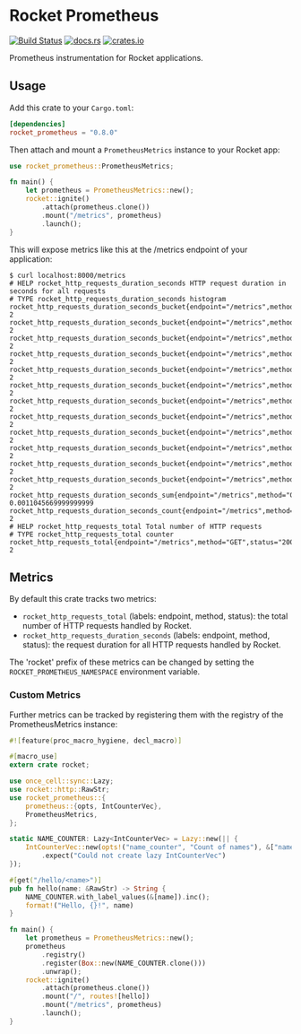 # Rocket Prometheus

[![Build Status](https://github.com/sd2k/rocket_prometheus/workflows/Rust/badge.svg)](https://github.com/sd2k/rocket_prometheus/actions)
[![docs.rs](https://docs.rs/rocket_prometheus/badge.svg)](https://docs.rs/rocket_prometheus)
[![crates.io](https://img.shields.io/crates/v/rocket_prometheus.svg)](https://crates.io/crates/rocket_prometheus)


Prometheus instrumentation for Rocket applications.

## Usage

Add this crate to your `Cargo.toml`:

```toml
[dependencies]
rocket_prometheus = "0.8.0"
```

Then attach and mount a `PrometheusMetrics` instance to your Rocket app:

```rust
use rocket_prometheus::PrometheusMetrics;

fn main() {
    let prometheus = PrometheusMetrics::new();
    rocket::ignite()
        .attach(prometheus.clone())
        .mount("/metrics", prometheus)
        .launch();
}
```

This will expose metrics like this at the /metrics endpoint of your application:

```shell
$ curl localhost:8000/metrics
# HELP rocket_http_requests_duration_seconds HTTP request duration in seconds for all requests
# TYPE rocket_http_requests_duration_seconds histogram
rocket_http_requests_duration_seconds_bucket{endpoint="/metrics",method="GET",status="200",le="0.005"} 2
rocket_http_requests_duration_seconds_bucket{endpoint="/metrics",method="GET",status="200",le="0.01"} 2
rocket_http_requests_duration_seconds_bucket{endpoint="/metrics",method="GET",status="200",le="0.025"} 2
rocket_http_requests_duration_seconds_bucket{endpoint="/metrics",method="GET",status="200",le="0.05"} 2
rocket_http_requests_duration_seconds_bucket{endpoint="/metrics",method="GET",status="200",le="0.1"} 2
rocket_http_requests_duration_seconds_bucket{endpoint="/metrics",method="GET",status="200",le="0.25"} 2
rocket_http_requests_duration_seconds_bucket{endpoint="/metrics",method="GET",status="200",le="0.5"} 2
rocket_http_requests_duration_seconds_bucket{endpoint="/metrics",method="GET",status="200",le="1"} 2
rocket_http_requests_duration_seconds_bucket{endpoint="/metrics",method="GET",status="200",le="2.5"} 2
rocket_http_requests_duration_seconds_bucket{endpoint="/metrics",method="GET",status="200",le="5"} 2
rocket_http_requests_duration_seconds_bucket{endpoint="/metrics",method="GET",status="200",le="10"} 2
rocket_http_requests_duration_seconds_bucket{endpoint="/metrics",method="GET",status="200",le="+Inf"} 2
rocket_http_requests_duration_seconds_sum{endpoint="/metrics",method="GET",status="200"} 0.0011045669999999999
rocket_http_requests_duration_seconds_count{endpoint="/metrics",method="GET",status="200"} 2
# HELP rocket_http_requests_total Total number of HTTP requests
# TYPE rocket_http_requests_total counter
rocket_http_requests_total{endpoint="/metrics",method="GET",status="200"} 2
```

## Metrics

By default this crate tracks two metrics:

- `rocket_http_requests_total` (labels: endpoint, method, status): the
  total number of HTTP requests handled by Rocket.
- `rocket_http_requests_duration_seconds` (labels: endpoint, method, status):
  the request duration for all HTTP requests handled by Rocket.

The 'rocket' prefix of these metrics can be changed by setting the
`ROCKET_PROMETHEUS_NAMESPACE` environment variable.

### Custom Metrics

Further metrics can be tracked by registering them with the registry of the
PrometheusMetrics instance:

```rust
#![feature(proc_macro_hygiene, decl_macro)]

#[macro_use]
extern crate rocket;

use once_cell::sync::Lazy;
use rocket::http::RawStr;
use rocket_prometheus::{
    prometheus::{opts, IntCounterVec},
    PrometheusMetrics,
};

static NAME_COUNTER: Lazy<IntCounterVec> = Lazy::new(|| {
    IntCounterVec::new(opts!("name_counter", "Count of names"), &["name"])
        .expect("Could not create lazy IntCounterVec")
});

#[get("/hello/<name>")]
pub fn hello(name: &RawStr) -> String {
    NAME_COUNTER.with_label_values(&[name]).inc();
    format!("Hello, {}!", name)
}

fn main() {
    let prometheus = PrometheusMetrics::new();
    prometheus
        .registry()
        .register(Box::new(NAME_COUNTER.clone()))
        .unwrap();
    rocket::ignite()
        .attach(prometheus.clone())
        .mount("/", routes![hello])
        .mount("/metrics", prometheus)
        .launch();
}
```
